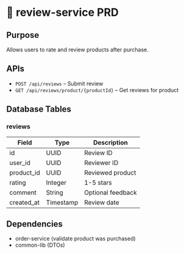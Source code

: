 # 🌟 review-service PRD

## Purpose
Allows users to rate and review products after purchase.

## APIs
- `POST /api/reviews` – Submit review
- `GET /api/reviews/product/{productId}` – Get reviews for product

## Database Tables
### reviews
| Field       | Type      | Description       |
|-------------|-----------|-------------------|
| id          | UUID      | Review ID         |
| user_id     | UUID      | Reviewer ID       |
| product_id  | UUID      | Reviewed product  |
| rating      | Integer   | 1-5 stars         |
| comment     | String    | Optional feedback |
| created_at  | Timestamp | Review date       |

## Dependencies
- order-service (validate product was purchased)
- common-lib (DTOs)